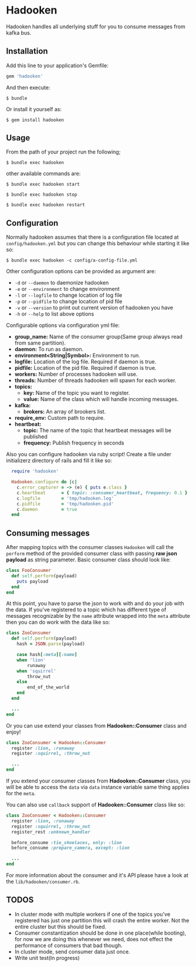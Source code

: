 # Hadooken

Hadooken handles all underlying stuff for you to consume messages from kafka bus.

## Installation

Add this line to your application's Gemfile:

```ruby
gem 'hadooken'
```

And then execute:

    $ bundle

Or install it yourself as:

    $ gem install hadooken

## Usage

From the path of your project run the following;

```
$ bundle exec hadooken
```

other available commands are:

```
$ bundle exec hadooken start
```

```
$ bundle exec hadooken stop
```

```
$ bundle exec hadooken restart
```

## Configuration

Normally hadooken assumes that there is a configuration file located at `config/hadooken.yml` but you can change this behaviour while starting it like so:

```
$ bundle exec hadooken -c config/a-config-file.yml
```

Other configuration options can be provided as argument are:

- `-d` or `--daemon` to daemonize hadooken
- `-e` or `--environment` to change environment
- `-l` or `--logfile` to change location of log file
- `-p` or `--pidfile` to change location of pid file
- `-v` or `--version` to print out current version of hadooken you have
- `-h` or `--help` to list above options

Configurable options via configuration yml file:

- **group_name<String>:**         Name of the consumer group(Same group always read from same partition).
- **daemon<Boolean>:**            To run as daemon.
- **environment<String|Symbol>:** Environment to run.
- **logfile<String>:**            Location of the log file. Required if daemon is true.
- **pidfile<String>:**            Location of the pid file. Required if daemon is true.
- **workers<Integer>:**           Number of processes hadooken will use.
- **threads<Integer>:**           Number of threads hadooken will spawn for each worker.
- **topics<Dictionary>:**
    - **key:**                      Name of the topic you want to register.
    - **value:**                    Name of the class which will handle incoming messages.
- **kafka<Dictionary>:**
    - **brokers:**                  An array of brookers list.
- **require_env<String>:**        Custom path to require.
- **heartbeat<Dictionary>:**
    - **topic:**                    The name of the topic that heartbeat messages will be published
    - **frequency:**                Publish frequency in seconds

Also you can configure hadooken via ruby script! Create a file under initializerz directory of rails and fill it like so:

```ruby
  require 'hadooken'

  Hadooken.configure do |c|
    c.error_capturer = -> (e) { puts e.class }
    c.heartbeat      = { topic: :consumer_heartbeat, frequency: 0.1 }
    c.logfile        = 'tmp/hadooken.log'
    c.pidfile        = 'tmp/hadooken.pid'
    c.daemon         = true
  end
```

## Consuming messages

After mapping topics with the consumer classes `Hadooken` will call the `perform` method of the provided consumer class with passing **raw json payload** as string parameter. Basic consumer class should look like:

```ruby
class FooConsumer
  def self.perform(payload)
    puts payload
  end
end
```

At this point, you have to parse the json to work with and do your job with the data.
If you've registered to a topic which has different type of messages recognizable by the `name` attribute wrapped into the `meta` attribute then you can do work with the data like so:

```ruby
class ZooConsumer
  def self.perform(payload)
    hash = JSON.parse(payload)

    case hash[:meta][:name]
    when 'lion'
        runaway
    when 'squirrel'
        throw_nut
    else
        end_of_the_world
    end
  end

  ...
end
```

Or you can use extend your classes from **Hadooken::Consumer** class and enjoy!

```ruby
class ZooConsumer < Hadooken::Consumer
  register :lion, :runaway
  register :squirrel, :throw_nut

  ...
end
```

If you extend your consumer classes from **Hadooken::Consumer** class, you will be able to access the `data` via `data` instance variable same thing applies for the `meta`.

You can also use `callback` support of **Hadooken::Consumer** class like so:

```ruby
class ZooConsumer < Hadooken::Consumer
  register :lion, :runaway
  register :squirrel, :throw_nut
  register_rest :unknown_handler

  before_consume :tie_shoelaces, only: :lion
  before_consume :prepare_camera, except: :lion

  ...
end
```

For more information about the consumer and it's API please have a look at the `lib/hadooken/consumer.rb`.

## TODOS

- In cluster mode with multiple workers if one of the topics you've registered has just one partition this will crash the entire worker. Not the entire cluster but this should be fixed.
- Consumer constantization should be done in one place(while booting), for now we are doing this whenever we need, does not effect the performance of consumers that bad though.
- In cluster mode, send consumer data just once.
- Write unit test(In progress)
